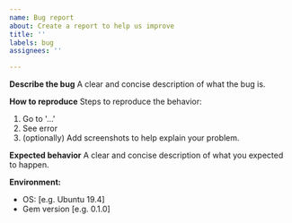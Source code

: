```yaml
---
name: Bug report
about: Create a report to help us improve
title: ''
labels: bug
assignees: ''

---
```


**Describe the bug**
A clear and concise description of what the bug is.

**How to reproduce**
Steps to reproduce the behavior:

1. Go to '...'
2. See error
3. (optionally) Add screenshots to help explain your problem.

**Expected behavior**
A clear and concise description of what you expected to happen.

**Environment:**

- OS: [e.g. Ubuntu 19.4]
- Gem version [e.g. 0.1.0]
